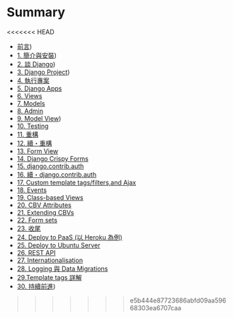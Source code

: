 # Summary
<<<<<<< HEAD
*  [前言](README.md))
* [1. 簡介與安裝](new/01-before-we-start.md))
* [2. 談 Django](new/02-how-does-django-work.md))
* [3. Django Project](03-a-new-project.md))
* [4. 執行專案](04-run-your-project.md)
* [5. Django Apps](05-django-apps.md)
* [6. Views](06-first-view.md)
* [7. Models](07-django-models.md)
* [8. Admin](08-django-admin.md)
* [9. Model View](09-model-view.md))
* [10. Testing](10-testing.md)
* [11. 重構](11-view-refactoring.md)
* [12. 續・重構](12-view-refactoring-2.md)	
* [13. Form View](13-form-view.md)	
* [14. Django Crispy Forms](14-django-crispy-form.md)	
* [15. django.contrib.auth](15-django-contrib-auth.md)	
* [16. 續・django.contrib.auth](16-django-contrib-auth-2.md)	
* [17. Custom template tags/filters,and Ajax](17-template-tags-and-ajax.md)
* [18. Events](18-events.md)	
* [19. Class-based Views](19-class-based-view.md)
* [20. CBV Attributes](20-class-based-view-attributes.md)	
* [21. Extending CBVs](21-class-based-view-overrides.md)	
* [22. Form sets](22-formsets.md)	
* [23. 收尾](23-finishing-touches.md)	
* [24. Deploy to PaaS (以 Heroku 為例)](24-deploy-to-heroku.md)	
* [25. Deploy to Ubuntu Server](25-deploy-to-ubuntu-server.md)	
* [26. REST API](26-rest-api.md)	
* [ 27. Internationalisation](27-internationalisation.md)	
* [ 28. Logging 與 Data Migrations](28-logging-data-migration-and-media-files.md)	
* [29.Template tags 詳解](29-template-tags-explained.md)	
* [30. 持續前進](30-moving-on.md))	

>>>>>>> e5b444e87723686abfd09aa59668303ea6707caa
